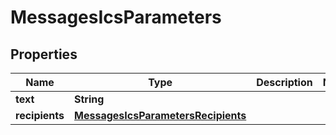 
# MessagesIcsParameters

## Properties
Name | Type | Description | Notes
------------ | ------------- | ------------- | -------------
**text** | **String** |  | 
**recipients** | [**MessagesIcsParametersRecipients**](MessagesIcsParametersRecipients.md) |  | 



